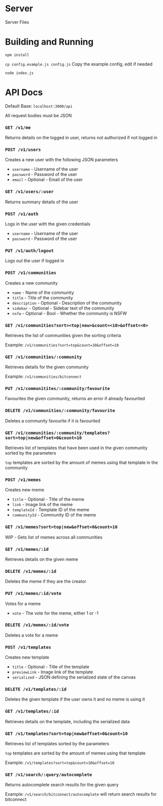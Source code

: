 # Server
Server Files

# Building and Running

`npm install`

`cp config.example.js config.js` Copy the example config, edit if needed

`node index.js`


# API Docs

Default Base: `localhost:3000/api`

All request bodies must be JSON

### `GET /v1/me`

Returns details on the logged in user, returns not authorized if not logged in

### `POST /v1/users`

Creates a new user with the following JSON parameters

- `username` - Username of the user
- `password` - Password of the user
- `email` - Optional - Email of the user

### `GET /v1/users/:user`

Returns summary details of the user

### `POST /v1/auth`

Logs in the user with the given credentials

- `username` - Username of the user
- `password` - Password of the user

### `PUT /v1/auth/logout`

Logs out the user if logged in

### `POST /v1/communities`

Creates a new community

- `name` - Name of the community
- `title` - Title of the community
- `description` - Optional - Description of the community
- `sidebar` - Optional - Sidebar text of the community
- `nsfw` - Optional - Bool - Whether the community is NSFW

### `GET /v1/communities?sort=<top|new>&count=<10>&offset=<0>`

Retrieves the list of communities given the sorting criteria

Example: `/v1/communities?sort=top&count=10&offset=10`

### `GET /v1/communities/:community`

Retrieves details for the given community

Example: `/v1/communities/bitconnect`

### `PUT /v1/communitites/:community/favourite`

Favourites the given community, returns an error if already favourited

### `DELETE /v1/communities/:community/favourite`

Deletes a community favourite if it is favourited

### `GET /v1/communities/:community/templates?sort=top|new&offset=0&count=10`

Retrieves list of templates that have been used in the given community sorted by the parameters

`top` templates are sorted by the amount of memes using that template in the community

### `POST /v1/memes`

Creates new meme

- `title` - Optional - Title of the meme
- `link` - Image link of the meme
- `templateId` - Template ID of the meme
- `communityId` - Community ID of the meme

### `GET /v1/memes?sort=top|new&offset=0&count=10`

WIP - Gets list of memes across all communities

### `GET /v1/memes/:id`

Retrieves details on the given meme

### `DELETE /v1/memes/:id`

Deletes the meme if they are the creator

### `PUT /v1/memes/:id/vote`

Votes for a meme

- `vote` - The vote for the meme, either 1 or -1

### `DELETE /v1/memes/:id/vote`

Deletes a vote for a meme

### `POST /v1/templates`

Creates new template

- `title` - Optional - Title of the template
- `previewLink` - Image link of the template
- `serialized` - JSON defining the serialized state of the canvas

### `DELETE /v1/templates/:id`

Deletes the given template if the user owns it and no meme is using it

### `GET /v1/templates/:id`

Retrieves details on the template, including the serialized data

### `GET /v1/templates?sort=top|new&offset=0&count=10`

Retrieves list of templates sorted by the parameters

`top` templates are sorted by the amount of memes using that template

Example: `/v1/templates?sort=top&count=10&offset=10`

### `GET /v1/search/:query/autocomplete`

Returns autocomplete search results for the given query

Example: `/v1/search/bitconnect/autocomplete` will return search results for bitconnect

